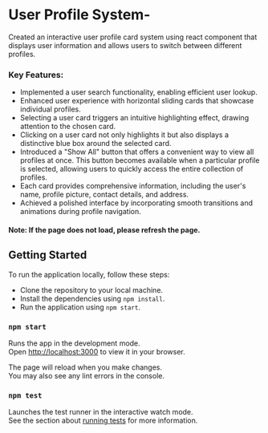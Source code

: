 # User Profile System-
 Created an interactive user profile card system using react component that displays user information and allows users to switch between different profiles.

### Key Features:
- Implemented a user search functionality, enabling efficient user lookup.
- Enhanced user experience with horizontal sliding cards that showcase individual profiles.
- Selecting a user card triggers an intuitive highlighting effect, drawing attention to the chosen card.
- Clicking on a user card not only highlights it but also displays a distinctive blue box around the selected card.
- Introduced a "Show All" button that offers a convenient way to view all profiles at once. This button becomes available when a particular profile is selected, allowing users to quickly access the entire collection of profiles.
- Each card provides comprehensive information, including the user's name, profile picture, contact details, and address.
- Achieved a polished interface by incorporating smooth transitions and animations during profile navigation.

#### Note: If the page does not load, please refresh the page.



## Getting Started
To run the application locally, follow these steps:

- Clone the repository to your local machine.
- Install the dependencies using `npm install`.
- Run the application using `npm start`.


### `npm start`

Runs the app in the development mode.\
Open [http://localhost:3000](http://localhost:3000) to view it in your browser.

The page will reload when you make changes.\
You may also see any lint errors in the console.

### `npm test`

Launches the test runner in the interactive watch mode.\
See the section about [running tests](https://facebook.github.io/create-react-app/docs/running-tests) for more information.

